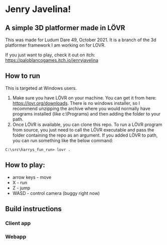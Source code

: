 # Jenry Javelina!
## A simple 3D platformer made in LÖVR

This was made for Ludum Dare 49, October 2021. It is a branch of the 3d platformer framework I am working on for LOVR.

If you just want to play, check it out on itch: https://paloblancogames.itch.io/jenryjavelina

## How to run
This is targeted at Windows users.
1. Make sure you have LÖVR on your machine. You can get it from here: https://lovr.org/downloads. There is no windows installer, so I recommend unzipping the archive where you would normally have programs installed (like c:\Programs) and then adding the folder to your path.
2. Once LÖVR is available, you can clone this repo. To run a LÖVR program from source, you just need to call the LÖVR executable and pass the folder containing the repo as an argument. If you added LÖVR to path, you can run something like the below command:
```
C:\src\harrys_fun_run> lovr .
```

## How to play:
- arrow keys - move
- X - run
- Z - jump
- WASD - control camera (buggy right now)

## Build instructions
### Client app

### Webapp
